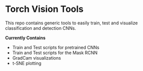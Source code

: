 # Torch Vision Tools


This repo contains generic tools to easily train, test and visualize classification
and detection CNNs. 

****Currently Contains****

- Train and Test scripts for pretrained CNNs
- Train and Test scripts for the Mask RCNN
- GradCam visualizations
- t-SNE plotting 

